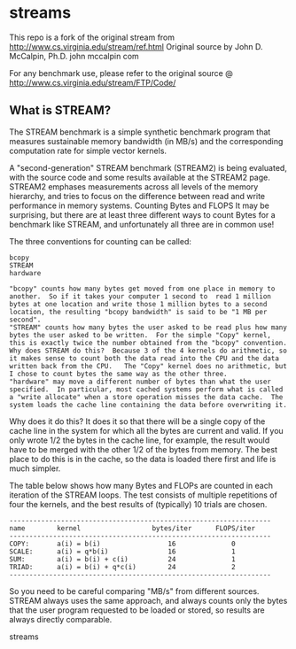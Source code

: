 # streams

This repo is a fork of the original stream from http://www.cs.virginia.edu/stream/ref.html
Original source by John D. McCalpin, Ph.D.
john <at> mccalpin <dot> com

For any benchmark use, please refer to the original source @ http://www.cs.virginia.edu/stream/FTP/Code/


What is STREAM?
---------------
The STREAM benchmark is a simple synthetic benchmark program that measures sustainable memory bandwidth (in MB/s) and the corresponding computation rate for simple vector kernels. 

A "second-generation" STREAM benchmark (STREAM2) is being evaluated, with the source code and some results available at the STREAM2 page.   STREAM2 emphases measurements across all levels of the memory hierarchy, and tries to focus on the difference between read and write performance in memory systems.
Counting Bytes and FLOPS
It may be surprising, but there are at least three different ways to count Bytes for a benchmark like STREAM, and unfortunately all three are in common use!

The three conventions for counting can be called:

    bcopy
    STREAM
    hardware

    "bcopy" counts how many bytes get moved from one place in memory to another.  So if it takes your computer 1 second to  read 1 million bytes at one location and write those 1 million bytes to a second location, the resulting "bcopy bandwidth" is said to be "1 MB per second".
    "STREAM" counts how many bytes the user asked to be read plus how many bytes the user asked to be written.  For the simple "Copy" kernel, this is exactly twice the number obtained from the "bcopy" convention.   Why does STREAM do this?  Because 3 of the 4 kernels do arithmetic, so it makes sense to count both the data read into the CPU and the data written back from the CPU.   The "Copy" kernel does no arithmetic, but I chose to count bytes the same way as the other three.
    "hardware" may move a different number of bytes than what the user specified.  In particular, most cached systems perform what is called a "write allocate" when a store operation misses the data cache.  The system loads the cache line containing the data before overwriting it.


Why does it do this?
It does it so that there will be a single copy of the cache line in the system for which all the bytes are current and valid.   If you only wrote 1/2 the bytes in the cache line, for example, the result would have to be merged with the other 1/2 of the bytes from memory.  The best place to do this is in the cache, so the data is loaded there first and life is much simpler.
 

The table below shows how many Bytes and FLOPs are counted in each iteration of the STREAM loops.
The test consists of multiple repetitions of four the kernels, and the best results of (typically) 10 trials are chosen.

    ------------------------------------------------------------------
    name        kernel                  bytes/iter      FLOPS/iter
    ------------------------------------------------------------------
    COPY:       a(i) = b(i)                 16              0
    SCALE:      a(i) = q*b(i)               16              1
    SUM:        a(i) = b(i) + c(i)          24              1
    TRIAD:      a(i) = b(i) + q*c(i)        24              2
    ------------------------------------------------------------------

So you need to be careful comparing "MB/s" from different sources.  STREAM always uses the same approach, and always counts only the bytes that the user program requested to be loaded or stored, so results are always directly comparable. 

streams
